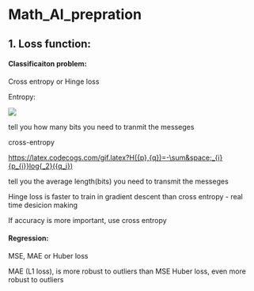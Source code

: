 # Math_AI_prepration
## 1. Loss function:

#### Classificaiton problem:

Cross entropy or Hinge loss

Entropy: 

![](https://latex.codecogs.com/gif.latex?-\sum&space;_{i}{p_{i}}log{_2}({p_i}))

tell you how many bits you need to tranmit the messeges

cross-entropy

https://latex.codecogs.com/gif.latex?H({p},{q})=-\sum&space;_{i}{p_{i}}log{_2}({q_i})

tell you the average length(bits) you need to transmit the messeges




Hinge loss is faster to train in gradient descent than cross entropy - real time desicion making

If accuracy is more important, use cross entropy

#### Regression:
MSE, MAE or Huber loss

MAE (L1 loss), is more robust to outliers than MSE
Huber loss, even more robust to outliers
